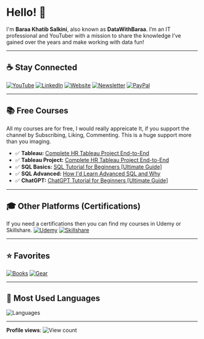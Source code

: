 # Hello! 👋

I'm **Baraa Khatib Salkini**, also known as **DataWithBaraa**. I’m an IT professional and YouTuber with a mission to share the knowledge I’ve gained over the years and make working with data fun!

---

## ☕ Stay Connected

[![YouTube](https://img.shields.io/badge/YouTube-red?style=for-the-badge&logo=youtube&logoColor=white)](http://bit.ly/3GiCVUE)
[![LinkedIn](https://img.shields.io/badge/LinkedIn-0077B5?style=for-the-badge&logo=linkedin&logoColor=white)](https://linkedin.com/in/baraa-khatib-salkini)
[![Website](https://img.shields.io/badge/Website-000000?style=for-the-badge&logo=google-chrome&logoColor=white)](https://www.datawithbaraa.com)
[![Newsletter](https://img.shields.io/badge/Newsletter-FF5722?style=for-the-badge&logo=substack&logoColor=white)](https://bit.ly/BaraaNewsletter)
[![PayPal](https://img.shields.io/badge/PayPal-00457C?style=for-the-badge&logo=paypal&logoColor=white)](https://paypal.me/baraasalkini)

---

## 📚 Free Courses
All my courses are for free, I would really appreicate It, if you support the channel by Subscribing, Liking, Commenting. This is a huge support more than you imaging.
- ✅ **Tableau:** [Complete HR Tableau Project End-to-End](https://www.youtube.com/playlist?list=PL)  
- ✅ **Tableau Project:** [Complete HR Tableau Project End-to-End](https://www.youtube.com/playlist?list=PL)  
- ✅ **SQL Basics:** [SQL Tutorial for Beginners [Ultimate Guide]](https://www.youtube.com/playlist?list=PL)  
- ✅ **SQL Advanced:** [How I'd Learn Advanced SQL and Why](https://www.youtube.com/playlist?list=PL)  
- ✅ **ChatGPT:** [ChatGPT Tutorial for Beginners [Ultimate Guide]](https://www.youtube.com/playlist?list=PL)
---

## 🎓 Other Platforms (Certifications)
If you need a certifications then you can find my courses in Udemy or Skillshare.
[![Udemy](https://img.shields.io/badge/Udemy-A435F0?style=for-the-badge&logo=udemy&logoColor=white)](https://bit.ly/BaraaUdemy)
[![Skillshare](https://img.shields.io/badge/Skillshare-002333?style=for-the-badge&logo=skillshare&logoColor=white)](https://bit.ly/BaraaSkillshare)

---

## ⭐ Favorites
[![Books](https://img.shields.io/badge/Favorite%20Books-FFDD00?style=for-the-badge&logo=readme&logoColor=white)](https://kit.co/DataWithBaraa/my-favorite-books)
[![Gear](https://img.shields.io/badge/My%20Gear-000000?style=for-the-badge&logo=tools&logoColor=white)](https://kit.co/DataWithBaraa/my-desktop-setup)

---

## 🔢 Most Used Languages

![Languages](https://github-readme-stats.vercel.app/api/top-langs/?username=DataWithBaraa&layout=compact&theme=default)

---

**Profile views**: ![View count](https://komarev.com/ghpvc/?username=DataWithBaraa)

